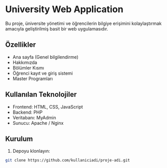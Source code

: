 # University Web Application

Bu proje, üniversite yönetimi ve öğrencilerin bilgiye erişimini kolaylaştırmak amacıyla geliştirilmiş basit bir web uygulamasıdır.

## Özellikler

- Ana sayfa (Genel bilgilendirme)
- Hakkımızda
- Bölümler Kısmı 
- Öğrenci kayıt ve giriş sistemi
- Master Programları
  

## Kullanılan Teknolojiler

- Frontend: HTML, CSS, JavaScript
- Backend: PHP
- Veritabanı: MyAdmin
- Sunucu: Apache / Nginx

## Kurulum

1. Depoyu klonlayın:

```bash
git clone https://github.com/kullaniciadi/proje-adi.git
